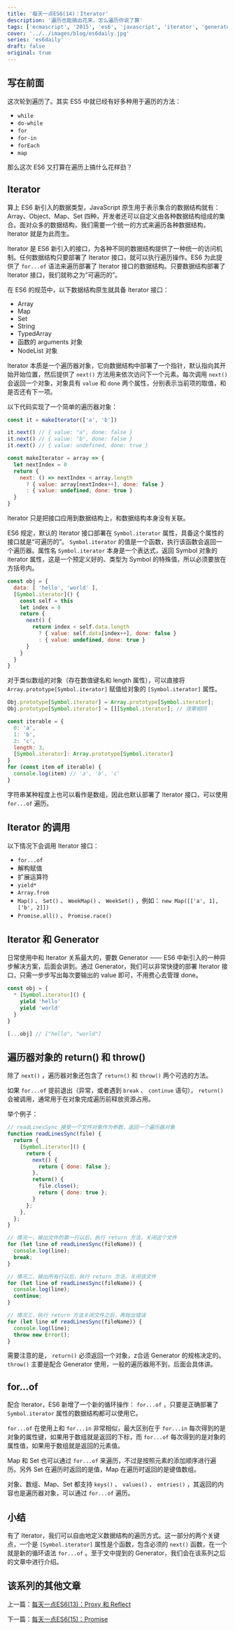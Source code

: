 ```yaml
---
title: '每天一点ES6(14)：Iterator'
description: '遍历也能搞出花来，怎么遍历你说了算'
tags: ['ecmascript', '2015', 'es6', 'javascript', 'iterator', 'generator']
cover: '../../images/blog/es6daily.jpg'
series: 'es6daily'
draft: false
original: true
---
```


## 写在前面

这次轮到遍历了。其实 ES5 中就已经有好多种用于遍历的方法：

- `while`
- `do-while`
- `for`
- `for-in`
- `forEach`
- `map`

那么这次 ES6 又打算在遍历上搞什么花样劲？

## Iterator

算上 ES6 新引入的数据类型，JavaScript 原生用于表示集合的数据结构就有：Array、Object、Map、Set 四种，开发者还可以自定义由各种数据结构组成的集合。面对众多的数据结构，我们需要一个统一的方式来遍历各种数据结构，Iterator 就是为此而生。

Iterator 是 ES6 新引入的接口，为各种不同的数据结构提供了一种统一的访问机制。任何数据结构只要部署了 Iterator 接口，就可以执行遍历操作。ES6 为此提供了 `for...of` 语法来遍历部署了 Iterator 接口的数据结构。只要数据结构部署了 Iterator 接口，我们就称之为“可遍历的”。

在 ES6 的规范中，以下数据结构原生就具备 Iterator 接口：

- Array
- Map
- Set
- String
- TypedArray
- 函数的 arguments 对象
- NodeList 对象

Iterator 本质是一个遍历器对象，它向数据结构中部署了一个指针，默认指向其开始开始位置，然后提供了 `next()` 方法用来依次访问下一个元素。每次调用 `next()` 会返回一个对象，对象具有 `value` 和 `done` 两个属性，分别表示当前项的取值，和是否还有下一项。

以下代码实现了一个简单的遍历器对象：

```js
const it = makeIterator(['a', 'b'])

it.next() // { value: "a", done: false }
it.next() // { value: "b", done: false }
it.next() // { value: undefined, done: true }

const makeIterator = array => {
  let nextIndex = 0
  return {
    next: () => nextIndex < array.length
      ? { value: array[nextIndex++], done: false }
      : { value: undefined, done: true }
  }
}
```

Iterator 只是把接口应用到数据结构上，和数据结构本身没有关联。

ES6 规定，默认的 Iterator 接口部署在 `Symbol.iterator` 属性，具备这个属性的接口就是“可遍历的”。 `Symbol.iterator` 的值是一个函数，执行该函数会返回一个遍历器。属性名 `Symbol.iterator` 本身是一个表达式，返回 Symbol 对象的 iterator 属性，这是一个预定义好的、类型为 Symbol 的特殊值，所以必须要放在方括号内。

```js
const obj = {
  data: [ 'hello', 'world' ],
  [Symbol.iterator]() {
    const self = this
    let index = 0
    return {
      next() {
        return index < self.data.length
          ? { value: self.data[index++], done: false }
          : { value: undefined, done: true }
      }
    }
  }
}
```

对于类似数组的对象（存在数值键名和 length 属性），可以直接将 `Array.prototype[Symbol.iterator]` 赋值给对象的 `[Symbol.iterator]` 属性。

```js
Obj.prototype[Symbol.iterator] = Array.prototype[Symbol.iterator];
Obj.prototype[Symbol.iterator] = [][Symbol.iterator]; // 效果相同

const iterable = {
  0: 'a',
  1: 'b',
  2: 'c',
  length: 3,
  [Symbol.iterator]: Array.prototype[Symbol.iterator]
}
for (const item of iterable) {
  console.log(item) // 'a', 'b', 'c'
}
```

字符串某种程度上也可以看作是数组，因此也默认部署了 Iterator 接口，可以使用 `for...of` 遍历。

## Iterator 的调用

以下情况下会调用 Iterator 接口：

- `for...of`
- 解构赋值
- 扩展运算符
- `yield*`
- `Array.from`
- `Map()` 、 `Set()` 、 `WeekMap()` 、 `WeekSet()` ，例如： `new Map([['a', 1], ['b', 2]])`
- `Promise.all()` 、 `Promise.race()`

## Iterator 和 Generator

日常使用中和 Iterator 关系最大的，要数 Generator —— ES6 中新引入的一种异步解决方案，后面会讲到。通过 Generator，我们可以非常快捷的部署 Iterator 接口，只需一步步写出每次要输出的 value 即可，不用费心去管理 done。

```js
const obj = {
  * [Symbol.iterator]() {
    yield 'hello'
    yield 'world'
  }
}

[...obj] // ["hello", "world"]
```

## 遍历器对象的 return() 和 throw()

除了  `next()` ，遍历器对象还包含了 `return()` 和 `throw()` 两个可选的方法。

如果 `for...of` 提前退出（异常，或者遇到 `break` 、 `continue` 语句）， `return()` 会被调用，通常用于在对象完成遍历前释放资源占用。

举个例子：

```js
// readLinesSync 接受一个文件对象作为参数，返回一个遍历器对象
function readLinesSync(file) {
  return {
    [Symbol.iterator]() {
      return {
        next() {
          return { done: false };
        },
        return() {
          file.close();
          return { done: true };
        }
      };
    },
  };
}

// 情况一，输出文件的第一行以后，执行 return 方法，关闭这个文件
for (let line of readLinesSync(fileName)) {
  console.log(line);
  break;
}

// 情况二，输出所有行以后，执行 return 方法，关闭该文件
for (let line of readLinesSync(fileName)) {
  console.log(line);
  continue;
}

// 情况三，执行 return 方法关闭文件之后，再抛出错误
for (let line of readLinesSync(fileName)) {
  console.log(line);
  throw new Error();
}
```

需要注意的是， `return()` 必须返回一个对象，z合适 Generator 的规格决定的。 `throw()` 主要是配合 Generator 使用，一般的遍历器用不到，后面会具体讲。

## for...of

配合 Iterator，ES6 新增了一个新的循环操作： `for...of` ，只要是正确部署了 `Symbol.iterator` 属性的数据结构都可以使用它。

`for...of` 在使用上和 `for...in` 非常相似，最大区别在于 `for...in` 每次得到的是对象的属性键，如果用于数组就是返回的下标，而 `for...of` 每次得到的是对象的属性值，如果用于数组就是返回的元素值。

Map 和 Set 也可以通过 `for...of` 来遍历，不过是按照元素的添加顺序进行遍历。另外 Set 在遍历时返回的是值，Map 在遍历时返回的是键值数组。

对象、数组、Map、Set 都支持 `keys()` 、 `values()` 、 `entries()` ，其返回的内容也是遍历器对象，可以通过 `for...of` 遍历。

## 小结

有了 Iterator，我们可以自由地定义数据结构的遍历方式。这一部分的两个关键点，一个是 `[Symbol.iterator]` 属性是个函数，包含必须的 `next()` 函数，在一个就是新的循环语法 `for...of` 。至于文中提到的 Generator，我们会在该系列之后的文章中进行介绍。

## 该系列的其他文章

上一篇：[每天一点ES6(13)：Proxy 和 Reflect](/blog/2017/12/20/es6-daily-13-proxy-and-reflect)

下一篇：[每天一点ES6(15)：Promise](/blog/2018/03/04/es6-daily-15-promise)
